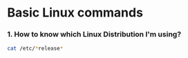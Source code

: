 # Basic Linux commands

### 1. How to know which Linux Distribution I'm using?
```sh
cat /etc/*release*
```
